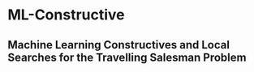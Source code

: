 # ML-Constructive
## Machine Learning Constructives and Local Searches for the Travelling Salesman Problem
